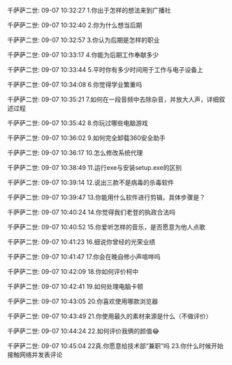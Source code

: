 千萨萨二世: 09-07 10:32:27
1.你出于怎样的想法来到广播社

千萨萨二世: 09-07 10:32:40
2.你为什么想当后期

千萨萨二世: 09-07 10:32:57
3.你认为后期是怎样的职业

千萨萨二世: 09-07 10:33:17
4.你能为后期工作奉献多少

千萨萨二世: 09-07 10:33:44
5.平时你有多少时间用于工作与电子设备上

千萨萨二世: 09-07 10:34:08
6.你觉得学业繁重吗

千萨萨二世: 09-07 10:35:21
7.如何在一段音频中去除杂音，并放大人声，详细叙述过程

千萨萨二世: 09-07 10:35:42
8.你玩过哪些电脑游戏

千萨萨二世: 09-07 10:36:02
9.如何完全卸载360安全助手

千萨萨二世: 09-07 10:36:17
10.怎么修改系统代理

千萨萨二世: 09-07 10:38:49
11.运行exe与安装setup.exe的区别

千萨萨二世: 09-07 10:39:14
12.说出三款不是病毒的杀毒软件

千萨萨二世: 09-07 10:39:47
13.你能用什么软件进行剪辑，具体步骤是？

千萨萨二世: 09-07 10:40:24
14.你觉得我们老登的执政合法吗

千萨萨二世: 09-07 10:40:52
15.你爱听怎样的音乐，是否愿意为他人点歌

千萨萨二世: 09-07 10:41:23
16.细说你曾经的光荣业绩

千萨萨二世: 09-07 10:41:47
17.你会在晚自修小声喧哗吗

千萨萨二世: 09-07 10:42:09
18.你如何评价柯中

千萨萨二世: 09-07 10:42:41
19.如何处理电脑卡顿

千萨萨二世: 09-07 10:43:05
20.你喜欢使用哪款浏览器

千萨萨二世: 09-07 10:43:49
21.你使用最久的素材来源是什么（不做评价）

千萨萨二世: 09-07 10:44:24
22.如何评价我俩的颜值😂

千萨萨二世: 09-07 10:45:04
22真.你愿意给技术部“兼职”吗
23.你什么时候开始接触网络并发表评论
